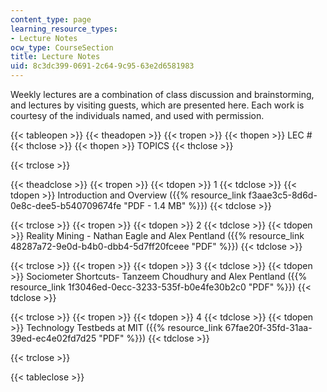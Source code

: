 ```yaml
---
content_type: page
learning_resource_types:
- Lecture Notes
ocw_type: CourseSection
title: Lecture Notes
uid: 8c3dc399-0691-2c64-9c95-63e2d6581983
---
```


Weekly lectures are a combination of class discussion and brainstorming, and lectures by visiting guests, which are presented here. Each work is courtesy of the individuals named, and used with permission.

{{< tableopen >}}
{{< theadopen >}}
{{< tropen >}}
{{< thopen >}}
LEC #
{{< thclose >}}
{{< thopen >}}
TOPICS
{{< thclose >}}

{{< trclose >}}

{{< theadclose >}}
{{< tropen >}}
{{< tdopen >}}
1
{{< tdclose >}}
{{< tdopen >}}
Introduction and Overview ({{% resource_link f3aae3c5-8d6d-0e8c-dee5-b540709674fe "PDF - 1.4 MB" %}})
{{< tdclose >}}

{{< trclose >}}
{{< tropen >}}
{{< tdopen >}}
2
{{< tdclose >}}
{{< tdopen >}}
Reality Mining - Nathan Eagle and Alex Pentland ({{% resource_link 48287a72-9e0d-b4b0-dbb4-5d7ff20fceee "PDF" %}})
{{< tdclose >}}

{{< trclose >}}
{{< tropen >}}
{{< tdopen >}}
3
{{< tdclose >}}
{{< tdopen >}}
Sociometer Shortcuts- Tanzeem Choudhury and Alex Pentland ({{% resource_link 1f3046ed-0ecc-3233-535f-b0e4fe30b2c0 "PDF" %}})
{{< tdclose >}}

{{< trclose >}}
{{< tropen >}}
{{< tdopen >}}
4
{{< tdclose >}}
{{< tdopen >}}
Technology Testbeds at MIT ({{% resource_link 67fae20f-35fd-31aa-39ed-ec4e02fd7d25 "PDF" %}})
{{< tdclose >}}

{{< trclose >}}

{{< tableclose >}}